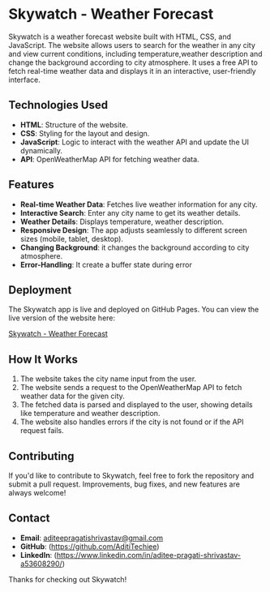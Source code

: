 # Skywatch - Weather Forecast

Skywatch is a  weather forecast website built with HTML, CSS, and JavaScript. The website allows users to search for the weather in any city and view current conditions, including temperature,weather description and change the background according to city atmosphere. It uses a free API to fetch real-time weather data and displays it in an interactive, user-friendly interface.

## Technologies Used

- **HTML**: Structure of the website.
- **CSS**: Styling for the layout and design.
- **JavaScript**: Logic to interact with the weather API and update the UI dynamically.
- **API**: OpenWeatherMap API for fetching weather data.

## Features

- **Real-time Weather Data**: Fetches live weather information for any city.
- **Interactive Search**: Enter any city name to get its weather details.
- **Weather Details**: Displays temperature, weather description.
- **Responsive Design**: The app adjusts seamlessly to different screen sizes (mobile, tablet, desktop). 
- **Changing Background**: it changes the background according to city atmosphere.
- **Error-Handling**: It create a buffer state during error


## Deployment

The Skywatch app is live and deployed on GitHub Pages. You can view the live version of the website here:

[Skywatch - Weather Forecast](https://adititechiee.github.io/sktWatch/)

## How It Works

1. The website takes the city name input from the user.
2. The website sends a request to the OpenWeatherMap API to fetch weather data for the given city.
3. The fetched data is parsed and displayed to the user, showing details like temperature and weather description.
4. The website also handles errors if the city is not found or if the API request fails.

## Contributing

If you'd like to contribute to Skywatch, feel free to fork the repository and submit a pull request. Improvements, bug fixes, and new features are always welcome!



## Contact

- **Email**: aditeepragatishrivastav@gmail.com
- **GitHub**: (https://github.com/AditiTechiee)
- **LinkedIn**: (https://www.linkedin.com/in/aditee-pragati-shrivastav-a53608290/)

Thanks for checking out Skywatch!
